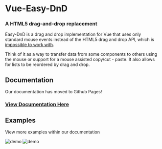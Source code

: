 # Vue-Easy-DnD 
### A HTML5 drag-and-drop replacement
Easy-DnD is a drag and drop implementation for Vue that uses only standard mouse events instead of the HTML5 drag and drop API, which is [impossible to work with](https://www.quirksmode.org/blog/archives/2009/09/the_html5_drag.html).

Think of it as a way to transfer data from some components to others using the mouse or support for a mouse assisted copy/cut - paste. It also allows for lists to be reordered by drag and drop.

## Documentation
Our documentation has moved to Github Pages!

### [View Documentation Here](https://rlemaigre.github.io/easy-dnd)

## Examples
View more examples within our documentation

![demo](docs/img/vid4.gif)
![demo](docs/img/vid7.gif)










